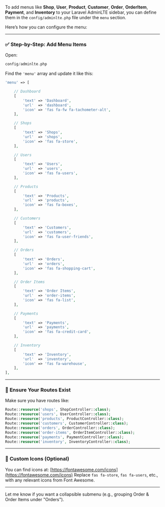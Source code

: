 To add menus like **Shop**, **User**, **Product**, **Customer**, **Order**, **OrderItem**, **Payment**, and **Inventory** to your Laravel AdminLTE sidebar, you can define them in the `config/adminlte.php` file under the `menu` section.

Here’s how you can configure the menu:

---

### ✅ **Step-by-Step: Add Menu Items**

Open:

```php
config/adminlte.php
```

Find the `'menu'` array and update it like this:

```php
'menu' => [

    // Dashboard
    [
        'text' => 'Dashboard',
        'url'  => 'dashboard',
        'icon' => 'fas fa-fw fa-tachometer-alt',
    ],

    // Shops
    [
        'text' => 'Shops',
        'url'  => 'shops',
        'icon' => 'fas fa-store',
    ],

    // Users
    [
        'text' => 'Users',
        'url'  => 'users',
        'icon' => 'fas fa-users',
    ],

    // Products
    [
        'text' => 'Products',
        'url'  => 'products',
        'icon' => 'fas fa-boxes',
    ],

    // Customers
    [
        'text' => 'Customers',
        'url'  => 'customers',
        'icon' => 'fas fa-user-friends',
    ],

    // Orders
    [
        'text' => 'Orders',
        'url'  => 'orders',
        'icon' => 'fas fa-shopping-cart',
    ],

    // Order Items
    [
        'text' => 'Order Items',
        'url'  => 'order-items',
        'icon' => 'fas fa-list',
    ],

    // Payments
    [
        'text' => 'Payments',
        'url'  => 'payments',
        'icon' => 'fas fa-credit-card',
    ],

    // Inventory
    [
        'text' => 'Inventory',
        'url'  => 'inventory',
        'icon' => 'fas fa-warehouse',
    ],
],
```

---

### 🔗 **Ensure Your Routes Exist**

Make sure you have routes like:

```php
Route::resource('shops', ShopController::class);
Route::resource('users', UserController::class);
Route::resource('products', ProductController::class);
Route::resource('customers', CustomerController::class);
Route::resource('orders', OrderController::class);
Route::resource('order-items', OrderItemController::class);
Route::resource('payments', PaymentController::class);
Route::resource('inventory', InventoryController::class);
```

---

### 🎨 **Custom Icons (Optional)**

You can find icons at: [https://fontawesome.com/icons](https://fontawesome.com/icons)
Replace `fas fa-store`, `fas fa-users`, etc., with any relevant icons from Font Awesome.

---

Let me know if you want a collapsible submenu (e.g., grouping Order & Order Items under "Orders").
